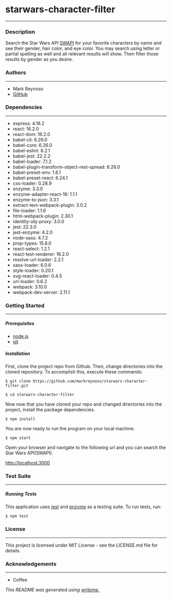 # starwars-character-filter
---
### Description

Search the Star Wars API [SWAPI](https://swapi.co/) for your favorite characters by name and see their gender, hair color, and eye color. You may search using letter or partial spelling as well and all relevant results will show. Then filter those results by gender as you desire.

### Authors
---
* Mark Reynoso
* [GitHub](https://github.com/markreynoso/)

### Dependencies
---
* express: 4.16.2
* react: 16.2.0
* react-dom: 16.2.0
* babel-cli: 6.26.0
* babel-core: 6.26.0
* babel-eslint: 8.2.1
* babel-jest: 22.2.2
* babel-loader: 7.1.2
* babel-plugin-transform-object-rest-spread: 6.26.0
* babel-preset-env: 1.6.1
* babel-preset-react: 6.24.1
* css-loader: 0.28.9
* enzyme: 3.3.0
* enzyme-adapter-react-16: 1.1.1
* enzyme-to-json: 3.3.1
* extract-text-webpack-plugin: 3.0.2
* file-loader: 1.1.6
* html-webpack-plugin: 2.30.1
* identity-obj-proxy: 3.0.0
* jest: 22.3.0
* jest-enzyme: 4.2.0
* node-sass: 4.7.2
* prop-types: 15.6.0
* react-select: 1.2.1
* react-test-renderer: 16.2.0
* resolve-url-loader: 2.2.1
* sass-loader: 6.0.6
* style-loader: 0.20.1
* svg-react-loader: 0.4.5
* url-loader: 0.6.2
* webpack: 3.10.0
* webpack-dev-server: 2.11.1

### Getting Started
---
##### *Prerequisites*
* [node.js](https://nodejs.org/en/download/)
* [git](https://git-scm.com/)

##### *Installation*
First, clone the project repo from Github. Then, change directories into the cloned repository. To accomplish this, execute these commands:

`$ git clone https://github.com/markreynoso/starwars-character-filter.git`

`$ cd starwars-character-filter`

Now now that you have cloned your repo and changed directories into the project, install the package dependencies.

`$ npm install`

You are now ready to run the program on your local machine.

`$ npm start`

Open your browser and navigate to the following url and you can search the Star Wars API(SWAPI).

[http://localhost:3000](http://localhost:3000)

### Test Suite
---
##### *Running Tests*
This application uses [jest](https://facebook.github.io/jest/) and [enzyme](http://airbnb.io/enzyme/) as a testing suite. To run tests, run:

``$ npm test``

### License
---
This project is licensed under MIT License - see the LICENSE.md file for details.

### Acknowledgements
---
* Coffee

*This README was generated using [writeme.](https://github.com/chelseadole/write-me)*
